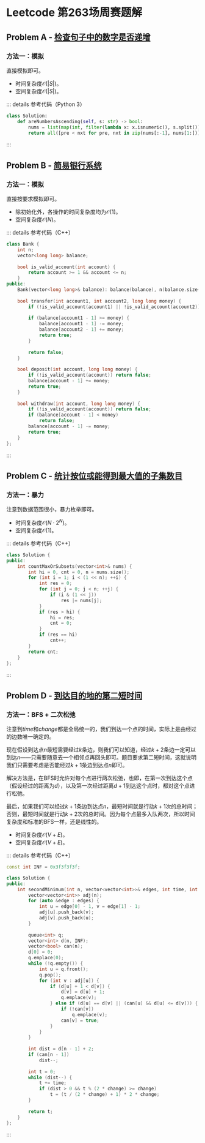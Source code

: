 # Leetcode 第263场周赛题解

## Problem A - [检查句子中的数字是否递增](https://leetcode.cn/problems/check-if-numbers-are-ascending-in-a-sentence/)

### 方法一：模拟

直接模拟即可。

- 时间复杂度$\mathcal{O}(|S|)$。
- 空间复杂度$\mathcal{O}(|S|)$。

::: details 参考代码（Python 3）

```python
class Solution:
    def areNumbersAscending(self, s: str) -> bool:
        nums = list(map(int, filter(lambda x: x.isnumeric(), s.split())))
        return all([pre < nxt for pre, nxt in zip(nums[:-1], nums[1:])])
```

:::

## Problem B - [简易银行系统](https://leetcode.cn/problems/simple-bank-system/)

### 方法一：模拟

直接按要求模拟即可。

- 除初始化外，各操作的时间复杂度均为$\mathcal{O}(1)$。
- 空间复杂度$\mathcal{O}(N)$。

::: details 参考代码（C++）

```cpp
class Bank {
    int n;
    vector<long long> balance;
    
    bool is_valid_account(int account) {
        return account >= 1 && account <= n;
    }
public:
    Bank(vector<long long>& balance): balance(balance), n(balance.size()) {}
    
    bool transfer(int account1, int account2, long long money) {
        if (!is_valid_account(account1) || !is_valid_account(account2)) return false;
        
        if (balance[account1 - 1] >= money) {
            balance[account1 - 1] -= money;
            balance[account2 - 1] += money;
            return true;
        }
        
        return false;
    }
    
    bool deposit(int account, long long money) {
        if (!is_valid_account(account)) return false;
        balance[account - 1] += money;
        return true;
    }
    
    bool withdraw(int account, long long money) {
        if (!is_valid_account(account)) return false;
        if (balance[account - 1] < money)
            return false;
        balance[account - 1] -= money;
        return true;
    }
};
```

:::

## Problem C - [统计按位或能得到最大值的子集数目](https://leetcode.cn/problems/count-number-of-maximum-bitwise-or-subsets/)

### 方法一：暴力

注意到数据范围很小，暴力枚举即可。

- 时间复杂度$\mathcal{O}(N\cdot2^N)$。
- 空间复杂度$\mathcal{O}(1)$。

::: details 参考代码（C++）

```cpp
class Solution {
public:
    int countMaxOrSubsets(vector<int>& nums) {
        int hi = 0, cnt = 0, n = nums.size();
        for (int i = 1; i < (1 << n); ++i) {
            int res = 0;
            for (int j = 0; j < n; ++j) {
                if (i & (1 << j))
                    res |= nums[j];
            }
            if (res > hi) {
                hi = res;
                cnt = 0;
            }
            if (res == hi)
                cnt++;
        }
        return cnt;
    }
};
```

:::

## Problem D - [到达目的地的第二短时间](https://leetcode.cn/problems/second-minimum-time-to-reach-destination/)

### 方法一：BFS + 二次松弛

注意到$time$和$change$都是全局统一的，我们到达一个点的时间，实际上是由经过的边数唯一确定的。

现在假设到达点$n$最短需要经过$k$条边，则我们可以知道，经过$k+2$条边一定可以到达$n$——只需要随意去一个相邻点再回头即可。题目要求第二短时间，这就说明我们只需要考虑是否能经过$k+1$条边到达点$n$即可。

解决方法是，在BFS时允许对每个点进行两次松弛，也即，在第一次到达这个点（假设经过的距离为$d$），以及第一次经过距离$d+1$到达这个点时，都对这个点进行松弛。

最后，如果我们可以经过$k+1$条边到达点$n$，最短时间就是行动$k+1$次的总时间；否则，最短时间就是行动$k+2$次的总时间。因为每个点最多入队两次，所以时间复杂度和标准的BFS一样，还是线性的。

- 时间复杂度$\mathcal{O}(V+E)$。
- 空间复杂度$\mathcal{O}(V+E)$。

::: details 参考代码（C++）

```cpp
const int INF = 0x3f3f3f3f;

class Solution {
public:
    int secondMinimum(int n, vector<vector<int>>& edges, int time, int change) {
        vector<vector<int>> adj(n);
        for (auto &edge : edges) {
            int u = edge[0] - 1, v = edge[1] - 1;
            adj[u].push_back(v);
            adj[v].push_back(u);
        }
        
        queue<int> q;
        vector<int> d(n, INF);
        vector<bool> can(n);
        d[0] = 0;
        q.emplace(0);
        while (!q.empty()) {
            int u = q.front();
            q.pop();
            for (int v : adj[u]) {
                if (d[u] + 1 < d[v]) {
                    d[v] = d[u] + 1;
                    q.emplace(v);
                } else if (d[u] == d[v] || (can[u] && d[u] <= d[v])) {
                    if (!can[v])
                        q.emplace(v);
                    can[v] = true;
                }
            }
        }
        
        int dist = d[n - 1] + 2;
        if (can[n - 1]) 
            dist--;
        
        int t = 0;
        while (dist--) {
            t += time;
            if (dist > 0 && t % (2 * change) >= change)
                t = (t / (2 * change) + 1) * 2 * change;
        }
        
        return t;
    }
};
```

:::

<Utterances />
